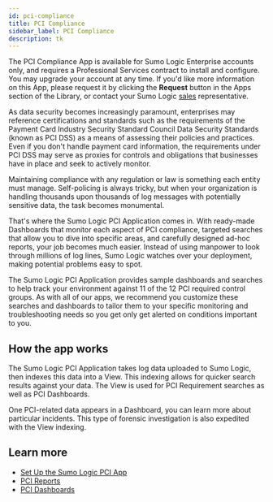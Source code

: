 ```yaml
---
id: pci-compliance
title: PCI Compliance
sidebar_label: PCI Compliance
description: tk
---
```


The PCI Compliance App is available for Sumo Logic Enterprise accounts only, and requires a Professional Services contract to install and configure. You may upgrade your account at any time. If you'd like more information on this App, please request it by clicking the **Request** button in the Apps section of the Library, or contact your Sumo Logic [sales](mailto:sales@sumologic.com) representative.

As data security becomes increasingly paramount, enterprises may reference certifications and standards such as the  requirements of the Payment Card Industry Security Standard Council Data Security Standards (known as PCI DSS) as a means of assessing their policies and practices.  Even if you don't handle payment card information, the requirements under PCI DSS may serve as proxies for controls and obligations that businesses have in place and seek to actively monitor.

Maintaining compliance with any regulation or law is something each entity must manage. Self-policing is always tricky, but when your organization is handling thousands upon thousands of log messages with potentially sensitive data, the task becomes monumental.

That's where the Sumo Logic PCI Application comes in. With ready-made Dashboards that monitor each aspect of PCI compliance, targeted searches that allow you to dive into specific areas, and carefully designed ad-hoc reports, your job becomes much easier. Instead of using manpower to look through millions of log lines, Sumo Logic watches over your deployment, making potential problems easy to spot.

The Sumo Logic PCI Application provides sample dashboards and searches to help track your environment against 11 of the 12 PCI required control groups.  As with all of our apps, we recommend you customize these searches and dashboards to tailor them to your specific monitoring and troubleshooting needs so you get only get alerted on conditions important to you.

## How the app works

The Sumo Logic PCI Application takes log data uploaded to Sumo Logic, then indexes this data into a View. This indexing allows for quicker search results against your data. The View is used for PCI Requirement searches as well as PCI Dashboards.

One PCI-related data appears in a Dashboard, you can learn more about particular incidents. This type of forensic investigation is also expedited with the View indexing.

## Learn more

* [Set Up the Sumo Logic PCI App](setup-sumologic-pci-app.md)
* [PCI Reports](pci-reports.md)
* [PCI Dashboards](pci-dashboards.md)
